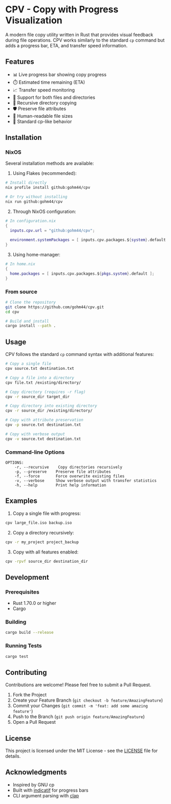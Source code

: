 # CPV - Copy with Progress Visualization

A modern file copy utility written in Rust that provides visual feedback during file operations. CPV works similarly to the standard `cp` command but adds a progress bar, ETA, and transfer speed information.

## Features

- 📊 Live progress bar showing copy progress
- ⏱️ Estimated time remaining (ETA)
- 📈 Transfer speed monitoring
- 📁 Support for both files and directories
- 🔄 Recursive directory copying
- 🛡️ Preserve file attributes
- 📝 Human-readable file sizes
- 🎯 Standard cp-like behavior

## Installation

### NixOS

Several installation methods are available:

1. Using Flakes (recommended):
```bash
# Install directly
nix profile install github:gohm44/cpv

# Or try without installing
nix run github:gohm44/cpv
```

2. Through NixOS configuration:
```nix
# In configuration.nix
{
  inputs.cpv.url = "github:gohm44/cpv";
  
  environment.systemPackages = [ inputs.cpv.packages.${system}.default ];
}
```

3. Using home-manager:
```nix
# In home.nix
{
  home.packages = [ inputs.cpv.packages.${pkgs.system}.default ];
}
```

### From source

```bash
# Clone the repository
git clone https://github.com/gohm44/cpv.git
cd cpv

# Build and install
cargo install --path .
```

## Usage

CPV follows the standard `cp` command syntax with additional features:

```bash
# Copy a single file
cpv source.txt destination.txt

# Copy a file into a directory
cpv file.txt /existing/directory/

# Copy directory (requires -r flag)
cpv -r source_dir target_dir

# Copy directory into existing directory
cpv -r source_dir /existing/directory/

# Copy with attribute preservation
cpv -p source.txt destination.txt

# Copy with verbose output
cpv -v source.txt destination.txt
```

### Command-line Options

```
OPTIONS:
    -r, --recursive    Copy directories recursively
    -p, --preserve    Preserve file attributes
    -f, --force       Force overwrite existing files
    -v, --verbose     Show verbose output with transfer statistics
    -h, --help        Print help information
```

## Examples

1. Copy a single file with progress:
```bash
cpv large_file.iso backup.iso
```

2. Copy a directory recursively:
```bash
cpv -r my_project project_backup
```

3. Copy with all features enabled:
```bash
cpv -rpvf source_dir destination_dir
```

## Development

### Prerequisites

- Rust 1.70.0 or higher
- Cargo

### Building

```bash
cargo build --release
```

### Running Tests

```bash
cargo test
```

## Contributing

Contributions are welcome! Please feel free to submit a Pull Request.

1. Fork the Project
2. Create your Feature Branch (`git checkout -b feature/AmazingFeature`)
3. Commit your Changes (`git commit -m 'feat: add some amazing feature'`)
4. Push to the Branch (`git push origin feature/AmazingFeature`)
5. Open a Pull Request

## License

This project is licensed under the MIT License - see the [LICENSE](LICENSE) file for details.

## Acknowledgments

- Inspired by GNU cp
- Built with [indicatif](https://github.com/console-rs/indicatif) for progress bars
- CLI argument parsing with [clap](https://github.com/clap-rs/clap)
